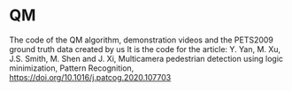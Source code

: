 # QM
The code of the QM algorithm, demonstration videos and the PETS2009 ground truth data created by us
It is the code for the article: Y. Yan, M. Xu, J.S. Smith, M. Shen and J. Xi, Multicamera pedestrian detection using logic minimization, Pattern Recognition, https://doi.org/10.1016/j.patcog.2020.107703
